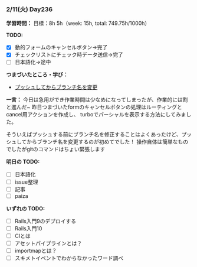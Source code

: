 ### 2/11(火) Day236

**学習時間：**
目標：8h
5h（week: 15h, total: 749.75h/1000h）

**TODO:**
- [x] 動的フォームのキャンセルボタン->完了
- [x] チェックリストにチェック時データ送信->完了
- [ ] 日本語化->途中

**つまづいたところ・学び：**
- [プッシュしてからブランチ名を変更](https://zenn.dev/rabbit/articles/88fec161e44b7c)

**一言：**
今日は急用ができ作業時間は少なめになってしまったが、作業的には割と進んだ~
昨日つまづいたformのキャンセルボタンの処理はルーティングとcancel用アクションを作成し、
turboでパーシャルを表示する方法にしてみました。

そういえばプッシュする前にブランチ名を修正することはよくあったけど、プッシュしてからブランチ名を変更するのが初めてでした！
操作自体は簡単なものでしたがgitのコマンドはちょい緊張します

**明日の TODO:**
- [ ] 日本語化
- [ ] issue整理
- [ ] 記事
- [ ] paiza

**いずれの TODO:**
- [ ] Rails入門9のデプロイする
- [ ] Rails入門10
- [ ] CIとは
- [ ] アセットパイプラインとは？
- [ ] importmapとは？
- [ ] スキメトイベントでわからなかったワード調べ
